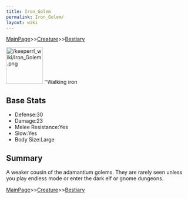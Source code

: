 ```yaml
---
title: Iron_Golem
permalink: Iron_Golem/
layout: wiki
---
```


[MainPage](/keeperrl_wiki/ "wikilink")>>[Creature](/keeperrl_wiki/Creature_Guide "wikilink")>>[Bestiary](/keeperrl_wiki/Bestiary "wikilink")

<img src="/keeperrl_wiki/Iron_Golem.png" title="fig:/keeperrl_wiki/Iron_Golem.png" alt="/keeperrl_wiki/Iron_Golem.png" width="100" />
''Walking iron

Base Stats
----------

-   Defense:30
-   Damage:23
-   Melee Resistance:Yes
-   Slow:Yes
-   Body Size:Large

Summary
-------

A weaker cousin of the adamantium golems. They are rarely seen unless
you play endless mode or enter the dark elf or gnome dungeons.

[MainPage](/keeperrl_wiki/ "wikilink")>>[Creature](/keeperrl_wiki/Creature_Guide "wikilink")>>[Bestiary](/keeperrl_wiki/Bestiary "wikilink")

